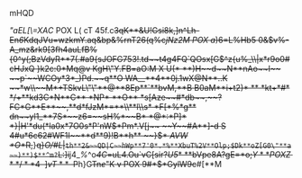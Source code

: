 mHQD



*\"aEL[\\=XAC* POX L(
cT
45f.c~~3qK**&U!Gsi8k,]n^Lh-En*6*KdqJVu=wzkmY.aq&bp&%rnT26(q%c*jNz2M POX a*)6=L%Hb5
0&$v%-A_mz&rk9[3fh4auLfB%{0^y(;BzVdyR**7(.#a9{sJOFG753!.td~~t4g4FQ`QOsx[G$^z{u%_\\|x*r9o0#cHJxQ }k2c:0*Mq@v
KgH\"Y.FB=aO:M
X
U(* **)H~~d~~N**nAo~~I~~ ~~p`~~WCOy*3*_)Pd.~~q**O
WA__**4**0j.1wX@N**..K ~~*w\\~~M*+TSkvL\"\"**@**8Ep**`**bvM,**B
B0aM**i+t2)* ** *kt+*#* */+**kd3C*N**C** *NP* **O** *s[Aze~~#*db~~,~~?FC*G**E**~~,**d*fJzM*=**\\**l\\s* *F[*%*g** dn~~yl1_**7S*~~z6=~~sH%*~~B* *@*:*P]* *}|H'*du(*la0x*7O0s*P'nW$*Pm*.V[j~~ ~~Y~~#A**]-d
S
4#u*6c62#WF1I~~**d**9)!B**h** ~~}$* **$A$VW* *O**R,~~}~~q}*O/#L*|`th**2&~~QD|C~~hWp**7'0*.*%**XbuT%2V**Olp;$Dk**oZ[G0\"**a~~)**)$**^m?`L:]i~~j4_*%*^o~~*4C*=uL4.Ou`vC[sir?*U5** **bVpe8A?gE=*o;$Y** POX Z* */**4~~]vT**~~$P~~h}G~~Tn*e*\"K
v POX 9#*$*GylW9c~~#[**M